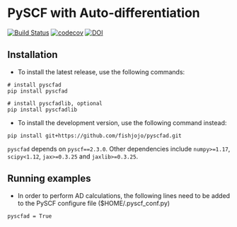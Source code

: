 PySCF with Auto-differentiation
===============================

[![Build Status](https://github.com/fishjojo/pyscfad/workflows/CI/badge.svg)](https://github.com/fishjojo/pyscfad/actions?query=workflow%3ACI)
[![codecov](https://codecov.io/gh/fishjojo/pyscfad/branch/main/graph/badge.svg?token=NLSWGI0PLE)](https://codecov.io/gh/fishjojo/pyscfad)
[![DOI](https://zenodo.org/badge/DOI/10.5281/zenodo.6960749.svg)](https://doi.org/10.5281/zenodo.6960749)

Installation
------------

* To install the latest release, use the following commands:
```
# install pyscfad
pip install pyscfad

# install pyscfadlib, optional
pip install pyscfadlib
```

* To install the development version, use the following command instead:
```
pip install git+https://github.com/fishjojo/pyscfad.git
```

`pyscfad` depends on `pyscf==2.3.0`.
Other dependencies include
`numpy>=1.17`,
`scipy<1.12`,
`jax>=0.3.25` and `jaxlib>=0.3.25`.

Running examples
----------------

* In order to perform AD calculations, 
the following lines need to be added to 
the PySCF configure file ($HOME/.pyscf\_conf.py)
```
pyscfad = True
```
